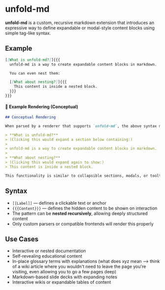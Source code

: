 # unfold-md

**unfold-md** is a custom, recursive markdown extension that introduces an expressive way to define expandable or modal-style content blocks using simple tag-like syntax.

## Example

```md
[[What is unfold-md?]]{{{
  unfold-md is a way to create expandable content blocks in markdown.

  You can even nest them:

  [[What about nesting?]]{{{
    This content is inside a nested block.
  }}}
}}}
```

#### 🎨 Example Rendering (Conceptual)

```markdown
## Conceptual Rendering

When parsed by a renderer that supports `unfold-md`, the above syntax might display like this:

> **What is unfold-md?**  
> (Clicking this would expand a section below containing:)  
> 
> unfold-md is a way to create expandable content blocks in markdown.
>
> **What about nesting?**  
> (Clicking this would expand again to show:)  
> This content is inside a nested block.

This functionality is similar to collapsible sections, modals, or tooltips — but written entirely in markdown using `[[label]]{{{content}}}` syntax.
```


## Syntax

- `[[Label]]` — defines a clickable text or anchor
- `{{{Content}}}` — defines the hidden content to be shown on interaction
- The pattern can be **nested recursively**, allowing deeply structured content
- Only custom parsers or compatible frontends will render this properly


## Use Cases

- Interactive or nested documentation
- Self-revealing educational content
- In-place glossary terms with explanations (what does xyz mean --> think of a wiki article where you wouldn't need to leave the page you're visiting, even allowing you to go a few pages deep)
- Markdown-based slide decks with expanding notes
- Interactive wikis or expandable tables of content


